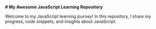 **# My Awesome JavaScript Learning Repository**

Welcome to my JavaScript learning journey! In this repository, I share my progress, code snippets, and insights about JavaScript.

